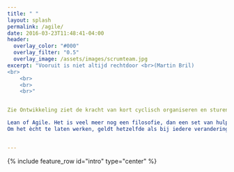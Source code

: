 ```yaml
---
title: " "
layout: splash
permalink: /agile/
date: 2016-03-23T11:48:41-04:00
header:
  overlay_color: "#000"
  overlay_filter: "0.5"
  overlay_image: /assets/images/scrumteam.jpg
excerpt: "Vooruit is niet altijd rechtdoor <br>(Martin Bril)
<br>
	<br>
	<br>
	<br>"


Zie Ontwikkeling ziet de kracht van kort cyclisch organiseren en sturen. Op een vrij eenvoudige manier maken Lean en Agile een organisatie meer wendbaar. Veranderen en ontwikkelen wordt dan onderdeel van dagelijks werk. Zowel Agile als Lean zijn bewezen methodes. Die wat ons betreft meer overeenkomsten dan verschillen in zich hebben. Helaas worden Lean en Agile (bv Scrum) vaak als doel op zich ervaren. De organisatie lijkt dan vooral gericht op het implementeren van methodieken en overlegvormen. Wat Zie Ontwikkeling betreft, zijn de mensen die de werkzaamheden uitvoeren belangrijker dan de tools die zij gebruiken.

Lean of Agile. Het is veel meer nog een filosofie, dan een set van hulpmiddelen. Het is een filosofie die erop gericht is om continu te verbeteren. Gericht op mensen: medewerkers en klanten. Het vraagt daarnaast veel van leidinggevenden, die zich vooral ten dienste horen te stellen van de medewerkers. Die richting moeten geven. En het goede voorbeeld. Maar daarnaast moeten loslaten. Kwestie van vertrouwen. En van medewerkers wordt verwacht dat ze voortdurend de samenwerking opzoeken. Met andere collega’s en met de klant. 
Om het ècht te laten werken, geldt hetzelfde als bij iedere verandering: het gaat erom dat de medewerker erin gelooft dat het bij kan dragen aan het verbeteren van het resultaat. Een hogere klanttevredenheid, betere dienstverlening, hoger financieel resultaat. En  meer plezier in het werk. Anita Pijnappels is gecertificeerd Lean Black Belt en Scrum Master. Door haar coach expertise in combinatie met certificering wordt zij regelmatig als agile coach ingezet. In samenwerking met Scrumatschool.nl helpt zij onderwijsinstellingen Scrum te werken.


---
```


{% include feature_row id="intro" type="center" %}

